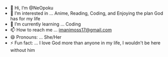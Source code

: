 - 👋 Hi, I’m @NeOpoku
- 👀 I’m interested in ... Anime, Reading, Coding, and Enjoying the plan God has for my life
- 🌱 I’m currently learning ... Coding 
- 📫 How to reach me ... imanimoss17@gmail.com
- 😄 Pronouns: ... She/Her
- ⚡ Fun fact: ... I love God more than anyone in my life, I wouldn't be here without him

<!---
NeOpoku/NeOpoku is a ✨ special ✨ repository because its `README.md` (this file) appears on your GitHub profile.
You can click the Preview link to take a look at your changes.
--->
